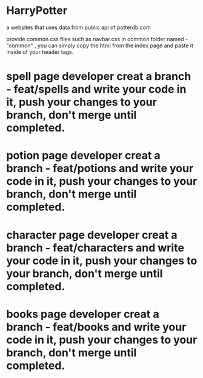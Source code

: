 # HarryPotter
a websites that uses data from public api of potterdb.com

provide common css files such as navbar.css in common folder named - "common" , you can simply copy the html from the index page and paste it inside of your header tags. 

# spell page developer creat a branch - feat/spells and write your code in it, push your changes to your branch, don't merge until completed.

# potion page developer creat a branch - feat/potions and write your code in it, push your changes to your branch, don't merge until completed.

# character page developer creat a branch - feat/characters and write your code in it, push your changes to your branch, don't merge until completed.

# books page developer creat a branch - feat/books and write your code in it, push your changes to your branch, don't merge until completed.
